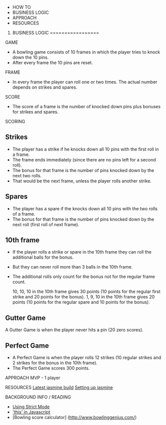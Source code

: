 
- HOW TO
- BUSINESS LOGIC
- APPROACH
- RESOURCES



1. BUSINESS LOGIC
=================

GAME
- A bowling game consists of 10 frames in which the player tries to knock down the 10 pins.
- After every frame the 10 pins are reset.

FRAME
- In every frame the player can roll one or two times. The actual number depends on strikes and spares.

SCORE
- The score of a frame is the number of knocked down pins plus bonuses for strikes and spares.


SCORING
## Strikes

- The player has a strike if he knocks down all 10 pins with the first roll in a frame.
- The frame ends immediately (since there are no pins left for a second roll).
- The bonus for that frame is the number of pins knocked down by the next two rolls.
- That would be the next frame, unless the player rolls another strike.

## Spares

- The player has a spare if the knocks down all 10 pins with the two rolls of a frame.
- The bonus for that frame is the number of pins knocked down by the next roll (first roll of next frame).

## 10th frame

- If the player rolls a strike or spare in the 10th frame they can roll the additional balls for the bonus.
- But they can never roll more than 3 balls in the 10th frame.
- The additional rolls only count for the bonus not for the regular frame count.

    10, 10, 10 in the 10th frame gives 30 points (10 points for the regular first strike and 20 points for the bonus).
    1, 9, 10 in the 10th frame gives 20 points (10 points for the regular spare and 10 points for the bonus).

## Gutter Game

A Gutter Game is when the player never hits a pin (20 zero scores).

## Perfect Game

- A Perfect Game is when the player rolls 12 strikes (10 regular strikes and 2 strikes for the bonus in the 10th frame).
- The Perfect Game scores 300 points.



APPROACH
MVP - 1 player



RESOURCES
[Latest jasmine build](https://github.com/jasmine/jasmine/releases)
[Setting up jasmine](https://github.com/makersacademy/course/blob/master/thermostat/walkthroughs/setting_up_jasmine.md)

BACKGROUND INFO / READING
- [Using Strict Mode](https://developer.mozilla.org/en-US/docs/Web/JavaScript/Reference/Strict_mode)
- ['this' in Javascript](http://javascriptissexy.com/understand-javascripts-this-with-clarity-and-master-it/)
- [Bowling score calculator] (http://www.bowlinggenius.com/)
